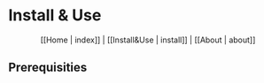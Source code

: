 
# Install & Use


<p align="center">
  [[Home | index]] |
  [[Install&Use | install]] |
  [[About | about]]
</p>


## Prerequisities

